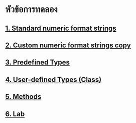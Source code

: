 # หัวข้อการทดลอง
## [1. Standard numeric format strings](Lab07-01.Standard.numeric.format.strings.md)
## [2. Custom numeric format strings copy](Lab07-02.Custom.numeric.format.strings%20copy.md)
## [3. Predefined Types](Lab07-03.Predefined%20Types.md)
## [4. User-defined Types (Class)](Lab07-04.User-defined%20Types%20(Class).md)
## [5. Methods](Lab07-05.Methods.md)
## [6. Lab](Week_07-Lab_01.md)

